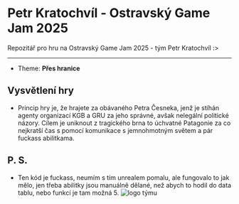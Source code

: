 # Petr Kratochvíl - Ostravský Game Jam 2025
Repozitář pro hru na Ostravský Game Jam 2025 - tým Petr Kratochvíl :>

---

- Theme: **Přes hranice**
## Vysvětlení hry
- Princip hry je, že hrajete za obávaného Petra Česneka, jenž je stíhán agenty organizací KGB a GRU za jeho správné, avšak nelegální politické názory. Cílem je uniknout z tragického brna to úchvatné Patagonie za co nejkratší čas s pomocí komunikace s jemnohmotným světem a pár fuckass abilitkama.

## P. S.
- Ten kód je fuckass, neumím s tím unrealem pomalu, ale fungovalo to jak mělo, jen třeba abilitky jsou manuálně dělané, než abych to hodil do data tablu, nebo funkcí je tam možná 5.
![logo týmu](https://external-content.duckduckgo.com/iu/?u=https%3A%2F%2Fcdn.administrace.tv%2F2021%2F10%2F08%2Fhd%2F3bb894a068ab62c08ba1dd76a9ba4836.png&f=1&nofb=1&ipt=d551193a468e2a3925437a85da6d32eb94d888e33ee7686c6346e40a5793f214)
